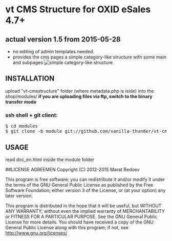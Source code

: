 # vt CMS Structure for OXID eSales 4.7+
## actual version 1.5 from 2015-05-28
* no editing of admin templates needed. 
* provides the cms pages a simple category-like structure with some main and subpages 
![simple category-like structure](https://raw.github.com/vanilla-thunder/vt-cmsstructure/screenshots/screenshot1.jpg)





## INSTALLATION
upload "vt-cmsstructure" folder (where metadata.php is iside) into the shop/modules/
**if you are uploading files via ftp, switch to the binary transfer mode**  
### ssh shell + git client:
<pre>$ cd modules
$ git clone -b module git://github.com/vanilla-thunder/vt-cmsstructure.git</pre>

## USAGE
read doc_en.html inside the module folder


##LICENSE AGREEMEN
Copyright (C) 2012-2015  Marat Bedoev

This program is free software;
you can redistribute it and/or modify it under the terms of the GNU General Public License as published by the Free Software Foundation;
either version 3 of the License, or (at your option) any later version.

This program is distributed in the hope that it will be useful, but WITHOUT ANY WARRANTY;
without even the implied warranty of MERCHANTABILITY or FITNESS FOR A PARTICULAR PURPOSE. See the GNU General Public License for more details.
You should have received a copy of the GNU General Public License along with this program; if not, see <http://www.gnu.org/licenses/>
